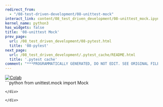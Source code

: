 ```yaml
---
redirect_from:
  - "/08-test-driven-development/08-unittest-mock"
interact_link: content/08_test_driven_development/08-unittest_mock.ipynb
kernel_name: python3
has_widgets: false
title: '08-unittest Mock'
prev_page:
  url: /08_test_driven_development/08-pytest.html
  title: '08-pytest'
next_page:
  url: /08_test_driven_development/.pytest_cache/README.html
  title: '.pytest cache'
comment: "***PROGRAMMATICALLY GENERATED, DO NOT EDIT. SEE ORIGINAL FILES IN /content***"
---
```

<a href="https://colab.research.google.com/github/aviadr1/learn-advanced-python/blob/master/content/08_test_driven_development/08-unittest_mock.ipynb" target="_blank">
<img src="https://colab.research.google.com/assets/colab-badge.svg" 
     title="Open this file in Google Colab" alt="Colab"/>
</a>




<div markdown="1" class="cell code_cell">
<div class="input_area" markdown="1">
```python
from unittest.mock import Mock

```
</div>

</div>

